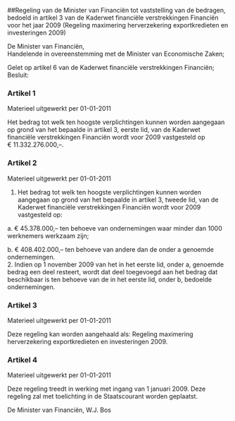 <meta http-equiv='Content-Type' content='text/html; charset=utf-8' />

##Regeling van de Minister van Financiën tot vaststelling van de bedragen, bedoeld in artikel 3 van de Kaderwet financiële verstrekkingen Financiën voor het jaar 2009 (Regeling maximering herverzekering exportkredieten en investeringen 2009)

De Minister van Financiën,  
Handelende in overeenstemming met de Minister van Economische Zaken;

Gelet op artikel 6 van de Kaderwet financiële verstrekkingen Financiën;
Besluit:    

### Artikel  1  
Materieel uitgewerkt per 01-01-2011 

Het bedrag tot welk ten hoogste verplichtingen kunnen worden aangegaan op grond van het bepaalde in artikel 3, eerste lid, van de Kaderwet financiële verstrekkingen Financiën wordt voor 2009 vastgesteld op € 11.332.276.000,–. 

### Artikel  2  
Materieel uitgewerkt per 01-01-2011 

1.  Het bedrag tot welk ten hoogste verplichtingen kunnen worden aangegaan op grond van het bepaalde in artikel 3, tweede lid, van de Kaderwet financiële verstrekkingen Financiën wordt voor 2009 vastgesteld op: 

a. € 45.378.000,– ten behoeve van ondernemingen waar minder dan 1000 werknemers werkzaam zijn;  

b. € 408.402.000,– ten behoeve van andere dan de onder a genoemde ondernemingen.     
2.  Indien op 1 november 2009 van het in het eerste lid, onder a, genoemde bedrag een deel resteert, wordt dat deel toegevoegd aan het bedrag dat beschikbaar is ten behoeve van de in het eerste lid, onder b, bedoelde ondernemingen.  

### Artikel  3  
Materieel uitgewerkt per 01-01-2011 

Deze regeling kan worden aangehaald als: Regeling maximering herverzekering exportkredieten en investeringen 2009. 

### Artikel  4  
Materieel uitgewerkt per 01-01-2011 

Deze regeling treedt in werking met ingang van 1 januari 2009. 
Deze regeling zal met toelichting in de Staatscourant worden geplaatst.  

De 
Minister van Financiën, 
W.J. Bos     
